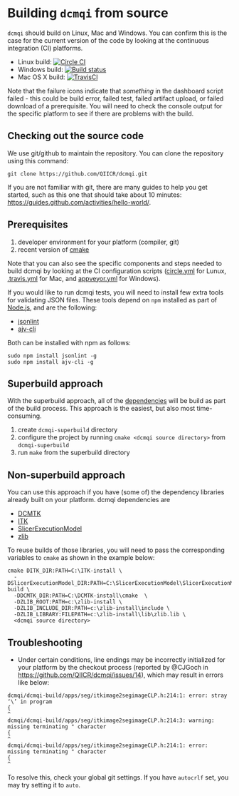 # Building `dcmqi` from source

`dcmqi` should build on Linux, Mac and Windows. You can confirm this is the case for the current version of the code by looking at the continuous integration (CI) platforms. 
- Linux build: [![Circle CI](https://circleci.com/gh/QIICR/dcmqi.svg?style=svg)](https://circleci.com/gh/QIICR/dcmqi)
- Windows build: [![Build status](https://ci.appveyor.com/api/projects/status/04l87y2j6prboap7?svg=true)](https://ci.appveyor.com/project/fedorov/dcmqi)
- Mac OS X build: [![TravisCI](https://travis-ci.org/QIICR/dcmqi.svg?branch=master)](https://travis-ci.org/QIICR/dcmqi)

Note that the failure icons indicate that _something_ in the dashboard script failed - this could be build error, failed test, failed artifact upload, or failed download of a prerequisite. You will need to check the console output for the specific platform to see if there are problems with the build.

## Checking out the source code

We use git/github to maintain the repository. You can clone the repository using this command:

`git clone https://github.com/QIICR/dcmqi.git`

If you are not familiar with git, there are many guides to help you get started, such as this one that should take about 10 minutes: https://guides.github.com/activities/hello-world/.

## Prerequisites

1. developer environment for your platform (compiler, git)
2. recent version of [cmake](https://cmake.org/download/)

Note that you can also see the specific components and steps needed to build dcmqi by looking at the CI configuration scripts ([circle.yml](https://github.com/QIICR/dcmqi/blob/master/circle.yml) for Lunux, [.travis.yml](https://github.com/QIICR/dcmqi/blob/master/.travis.yml) for Mac, and [appveyor.yml](https://github.com/QIICR/dcmqi/blob/master/appveyor.yml) for Windows). 

If you would like to run dcmqi tests, you will need to install few extra tools for validating JSON files. These tools depend on `npm` installed as part of [Node.js](https://docs.npmjs.com/getting-started/installing-node), and are the following:
- [jsonlint](https://github.com/circlecell/jsonlintdotcom)
- [ajv-cli](https://github.com/jessedc/ajv-cli)

Both can be installed with npm as follows:

``` shell
sudo npm install jsonlint -g
sudo npm install ajv-cli -g
```

## Superbuild approach

With the superbuild approach, all of the [dependencies](https://github.com/QIICR/dcmqi/tree/master/CMakeExternals) will be build as part of the build process. This approach is the easiest, but also most time-consuming.
1. create `dcmqi-superbuild` directory
2. configure the project by running `cmake <dcmqi source directory>` from `dcmqi-superbuild`
3. run `make` from the superbuild directory

## Non-superbuild approach

You can use this approach if you have (some of) the dependency libraries already built on your platform. dcmqi dependencies are
- [DCMTK](http://dcmtk.org)
- [ITK](http://itk.org)
- [SlicerExecutionModel](https://github.com/slicer/SlicerExecutionModel)
- [zlib](http://github.com/commontk/zlib)

To reuse builds of those libraries, you will need to pass the corresponding variables to `cmake` as shown in the example below:

```
cmake DITK_DIR:PATH=C:\ITK-install \ 
  -DSlicerExecutionModel_DIR:PATH=C:\SlicerExecutionModel\SlicerExecutionModel-build \
  -DDCMTK_DIR:PATH=C:\DCMTK-install\cmake  \
  -DZLIB_ROOT:PATH=c:\zlib-install \ 
  -DZLIB_INCLUDE_DIR:PATH=c:\zlib-install\include \ 
  -DZLIB_LIBRARY:FILEPATH=c:\zlib-install\lib\zlib.lib \
  <dcmqi source directory>
```
## Troubleshooting
- Under certain conditions, line endings may be incorrectly initialized for your platform by the checkout process (reported by @CJGoch in https://github.com/QIICR/dcmqi/issues/14), which may result in errors like below:

```
dcmqi/dcmqi-build/apps/seg/itkimage2segimageCLP.h:214:1: error: stray ‘\’ in program
{
^
dcmqi/dcmqi-build/apps/seg/itkimage2segimageCLP.h:214:3: warning: missing terminating " character
{
^
dcmqi/dcmqi-build/apps/seg/itkimage2segimageCLP.h:214:1: error: missing terminating " character
{
^
```

To resolve this, check your global git settings. If you have `autocrlf` set, you may try setting it to `auto`.
